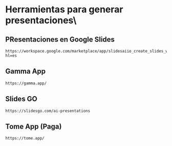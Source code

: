 # Herramientas para generar presentaciones\

## PResentaciones en Google Slides

    https://workspace.google.com/marketplace/app/slidesaiio_create_slides_with_ai/904276957168?hl=es

## Gamma App

    https://gamma.app/

## Slides GO

    https://slidesgo.com/ai-presentations

## Tome App (Paga)
    https://tome.app/